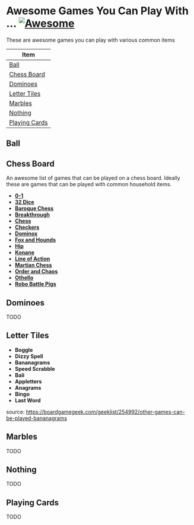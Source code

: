 # Awesome Games You Can Play With ... [![Awesome](https://cdn.rawgit.com/sindresorhus/awesome/d7305f38d29fed78fa85652e3a63e154dd8e8829/media/badge.svg)](https://github.com/sindresorhus/awesome)

These are awesome games you can play with various common items

| Item                             |
|---                               |
| [Ball](#ball)                    |
| [Chess Board](#chess-board)      |
| [Dominoes](#dominoes)            |
| [Letter Tiles](#letter-tiles)    |
| [Marbles](#marbles)              |
| [Nothing](#nothing)              |
| [Playing Cards](#playing-cards)  |

## Ball

## Chess Board
An awesome list of games that can be played on a chess board. Ideally these are games that can be played with common household items.

 - **[0-1](https://boardgamegeek.com/thread/799045/complete-rules-link-pdf-and-diagrams)**
 - **[32 Dice](https://boardgamegeek.com/thread/979502/how-play)**
 - **[Baroque Chess](https://www.wikiwand.com/en/Baroque_chess)** 
 - **[Breakthrough](https://www.wikiwand.com/en/Breakthrough_(board_game))**
 - **[Chess](https://www.wikiwand.com/en/Chess)**
 - **[Checkers](https://www.wikiwand.com/en/Draughts)**
 - **[Dominox](https://boardgamegeek.com/boardgame/21349/dominox)**
 - **[Fox and Hounds](https://boardgamegeek.com/boardgame/148180/fox-and-hounds)**
 - **[Hip](https://boardgamegeek.com/geeklist/122562?commentid=2742224#comment2742224)**
 - **[Konane](https://www.wikiwand.com/en/Konane)**
 - **[Line of Action](https://www.wikiwand.com/en/Lines_of_Action)**
 - **[Martian Chess](https://www.wikiwand.com/en/Martian_chess)**
 - **[Order and Chaos](https://boardgamegeek.com/boardgame/147859/order-and-chaos)**
 - **[Othello](https://www.wikiwand.com/en/Reversi)**
 - **[Robo Battle Pigs](http://cox-tv.com/games/mygames/robobattlepigs.html)**

## Dominoes

TODO

## Letter Tiles

 - **Boggle**
 - **Dizzy Spell**
 - **Bananagrams**
 - **Speed Scrabble**
 - **Bali**
 - **Appletters**
 - **Anagrams**
 - **Bingo**
 - **Last Word**

source: https://boardgamegeek.com/geeklist/254992/other-games-can-be-played-bananagrams

## Marbles

TODO

## Nothing

TODO

## Playing Cards

TODO
